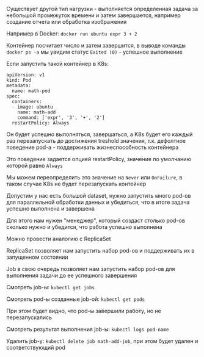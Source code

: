 Существует другой тип нагрузки - выполняется определенная задача за небольшой промежуток времени и затем завершается, например создание отчета или обработка изображения

Например в Docker: `docker run ubuntu expr 3 + 2`

Контейнер посчитает число и затем завершится, в выводе команды `docker ps -a` мы увидим статус `Exited (0)` - успешное выполнение

Если запустить такой контейнер в K8s:
```
apiVersion: v1
kind: Pod
metadata:
  name: math-pod
spec:
  containers:
  - image: ubuntu
    name: math-add
    command: ['expr', '3', '+', '2']
  restartPolicy: Always
```
Он будет успешно выполняться, завершаться, а K8s будет его каждый раз перезапускать до достижения treshold значения, т.к. дефолтное поведение pod-а - поддерживать жизнеспособность контейнера

Это поведение задается опцией restartPolicy, значение по умолчанию которой равно `Always`

Мы можем переопределить это значение на `Never` или `OnFailure`, в таком случае K8s не будет перезапускать контейнер

Допустим у нас есть большой dataset, нужно запустить много pod-ов для параллельной обработки данных и убедиться, что в итоге задача успешно выполнена и завершена

Для этого нам нужен "менеджер", который создаст столько pod-ов сколько нужно и убедится, что работа успешно выполнена

Можно провести аналогию с ReplicaSet

ReplicaSet позволяет нам запустить набор pod-ов и поддерживать их в запущенном состоянии

Job в свою очередь позволяет нам запустить набор pod-ов для выполнения задачи до ее успешного завершения

Смотреть job-ы: `kubectl get jobs`

Смотреть pod-ы созданные job-ой: `kubectl get pods`

При этом будет видно, что pod-ы завершили работу, но не перезапускались

Смотреть результат выполнения job-ы: `kubectl logs pod-name`

Удалить job-у: `kubectl delete job math-add-job`, при этом будет удален и соответствующий pod